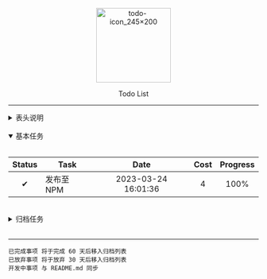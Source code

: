 <!--suppress HtmlDeprecatedAttribute -->

<div align="center">
  <p>
    <img src="https://s1.imagehub.cc/images/2023/03/24/8b20d73ef59eb2662c03fb1ae337b13a.png" alt="todo-icon_245×200" height="150"/>
  </p>
  <p>Todo List</p>
</div>

---

<details><summary>表头说明</summary><br>

#### 状态 (Status)

- ✔️ - 已完成 
- ✒️ - 开发中 
- 🦴 - 待开发 
- ❌ - 已放弃

#### 开发难度 (Cost)

- x - [1..10]
- ? - 可能放弃 
- = - 受到牵制 
- ! - 亟待解决

#### 进度 (Progress)

- x - [0%..100%]
- 100% - 已完成
- &lt; 23% - 完成度不足 23%
- &gt; 60% - 完成度超过 60%

</details>

<br>

<details open><summary>基本任务</summary><br>

| Status | Task    |        Date         | Cost | Progress |
|:------:|---------|:-------------------:|:----:|:--------:|
|   ✔    | 发布至 NPM | 2023-03-24 16:01:36 |  4   |   100%   |

</details>

<br>

<details><summary>归档任务</summary><br>

| Status | Task                        |        Date         | Cost | Progress |
|:------:|-----------------------------|:-------------------:|:----:|:--------:|
|   ✔    | README.md 增加样例展示            | 2021-11-03 10:56:37 |  6   |   100%   |
|   ❌️   | Release 增加 full 和 lite 版本区分 | 2021-11-02 23:28:49 |  4   |    -     |
|   ❌️   | 完成 manual.js                | 2021-11-02 23:30:23 |  6   |    -     |
|   ❌    | 项目文档                        | 2021-11-02 23:28:49 |  7   |    -     |
|   ❌    | FAQ 文档                      | 2021-11-02 23:52:28 |  9   |    -     |

</details>

<br>

---

    已完成事项 将于完成 60 天后移入归档列表
    已放弃事项 将于放弃 30 天后移入归档列表
    开发中事项 与 README.md 同步